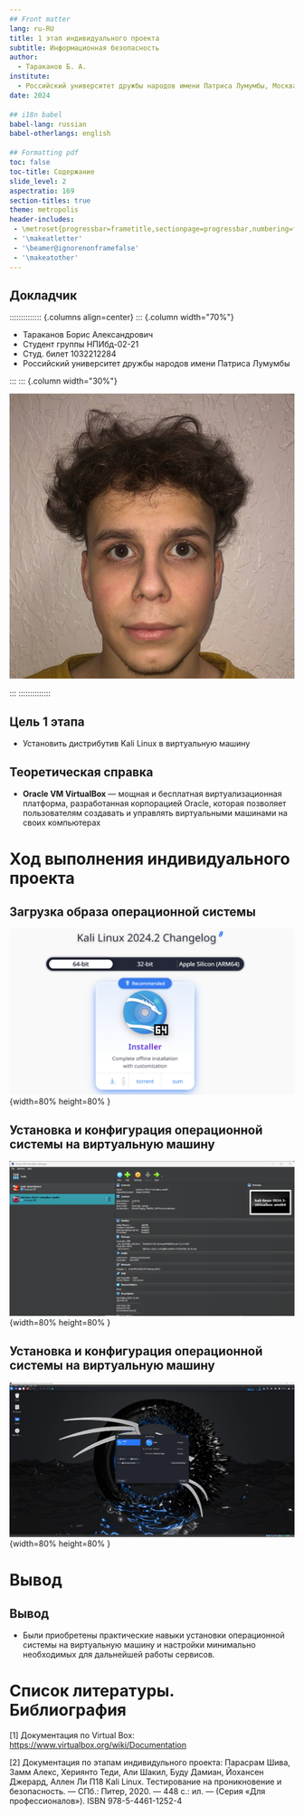 ```yaml
---
## Front matter
lang: ru-RU
title: 1 этап индивидуального проекта
subtitle: Информационная безопасность
author:
  - Тараканов Б. А.
institute:
  - Российский университет дружбы народов имени Патриса Лумумбы, Москва, Россия
date: 2024

## i18n babel
babel-lang: russian
babel-otherlangs: english

## Formatting pdf
toc: false
toc-title: Содержание
slide_level: 2
aspectratio: 169
section-titles: true
theme: metropolis
header-includes:
 - \metroset{progressbar=frametitle,sectionpage=progressbar,numbering=fraction}
 - '\makeatletter'
 - '\beamer@ignorenonframefalse'
 - '\makeatother'
---
```


## Докладчик

:::::::::::::: {.columns align=center}
::: {.column width="70%"}

  * Тараканов Борис Александрович
  * Студент группы НПИбд-02-21
  * Студ. билет 1032212284
  * Российский университет дружбы народов имени Патриса Лумумбы

:::
::: {.column width="30%"}

![](./image/0.jpg)

:::
::::::::::::::


## Цель 1 этапа

- Установить дистрибутив Kali Linux в виртуальную машину

## Теоретическая справка

- **Oracle VM VirtualBox** — мощная и бесплатная виртуализационная платформа, разработанная корпорацией Oracle, которая позволяет пользователям создавать и управлять виртуальными машинами на своих компьютерах

# Ход выполнения индивидуального проекта

## Загрузка образа операционной системы

![Загрузка образа Kali Linux](./image/1.png){width=80% height=80% }

## Установка и конфигурация операционной системы на виртуальную машину

![Общие настройки](./image/2.png){width=80% height=80% }

## Установка и конфигурация операционной системы на виртуальную машину

![Запуск системы](./image/3.png){width=80% height=80% }

# Вывод

## Вывод

- Были приобретены практические навыки установки операционной системы на виртуальную машину и настройки минимально необходимых для дальнейшей работы сервисов.

# Список литературы. Библиография

[1] Документация по Virtual Box: https://www.virtualbox.org/wiki/Documentation

[2] Документация по этапам индивидульного проекта:  Парасрам Шива, Замм Алекс, Хериянто Теди, Али Шакил, Буду Дамиан,
Йохансен Джерард, Аллен Ли П18 Kali Linux. Тестирование на проникновение и безопасность. — СПб.: Питер, 2020. — 448 с.:
ил. — (Серия «Для профессионалов»). ISBN 978-5-4461-1252-4